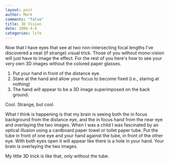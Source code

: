 ```yaml
--- 
layout: post
author: Mark
comments: "false"
title: 3D Vision
date: 2006-4-6
categories: life
---
```

Now that I have eyes that see at two non-intersecting focal lengths I've discovered a neat (if strange) visual trick. Those of you without mono-vision will just have to image the effect. For the rest of you here's how to see your very own 3D images without the colored paper glasses.

1. Put your hand in front of the distance eye.
2. Stare at the hand and allow your focus to become fixed (i.e., staring at nothing)
3. The hand will appear to be a 3D image superimposed on the back ground.

Cool. Strange, but cool.

What I think is happening is that my brain is seeing both the in focus background from the distance eye, and the in focus hand from the near eye and overlaying the two images. When I was a child I was fascinated by an optical illusion using a cardboard paper towel or toilet paper tube. Put the tube in front of one eye and your hand against the tube, in front of the other eye. With both eyes open it will appear like there is a hole in your hand. Your brain is overlaying the two images.

My little 3D trick is like that, only without the tube.

